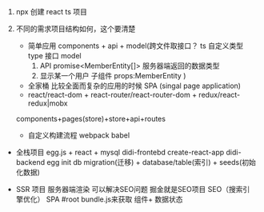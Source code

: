 1. npx 创建 react ts  项目
2. 不同的需求项目结构如何，这个要清楚
   - 简单应用
     components + api + model(跨文件取接口？
     ts 自定义类型type 接口 model  
     1. API promise<MemberEntity[]>
        服务器端返回的数据类型
     2. 显示某一个用户  子组件 
         props:MemberEntity
     ) 
   - 全家桶  比较全面而复杂的应用的时候  SPA (singal page application)
   - react/react-dom + react-router/react-router-dom + 
      redux/react-redux|mobx

    components+pages(store)+store+api+routes

    - 自定义构建流程 
       webpack babel

  - 全栈项目
     egg.js + react + mysql
     didi-frontebd   create-react-app 
     didi-backend egg init
     db migration(迁移) + database/table(索引) + seeds(初始化数据)

  - SSR 项目 服务器端渲染
  可以解决SEO问题  掘金就是SEO项目  SEO（搜索引擎优化）
  SPA  #root bundle.js来获取 组件+ 数据状态